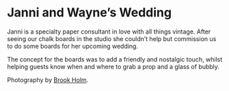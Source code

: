 # Janni and Wayne’s Wedding

Janni is a specialty paper consultant in love with all things vintage. After seeing our chalk boards in the studio she couldn’t help but commission us to do some boards for her upcoming wedding.

The concept for the boards was to add a friendly and nostalgic touch, whilst helping guests know when and where to grab a prop and a glass of bubbly.

Photography by [Brook Holm](http://www.brookeholm.com.au/).
